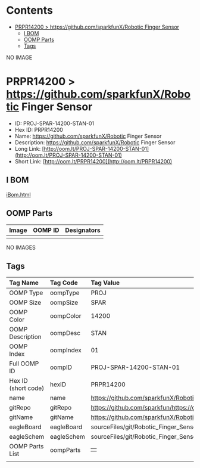 



Contents
========

* [PRPR14200 > https://github.com/sparkfunX/Robotic Finger Sensor](#prpr14200--httpsgithubcomsparkfunxrobotic-finger-sensor)
	* [I BOM](#i-bom)
	* [OOMP Parts](#oomp-parts)
	* [Tags](#tags)
  
NO IMAGE  
# PRPR14200 > https://github.com/sparkfunX/Robotic Finger Sensor

- ID: PROJ-SPAR-14200-STAN-01
- Hex ID: PRPR14200
- Name: https://github.com/sparkfunX/Robotic Finger Sensor
- Description: https://github.com/sparkfunX/Robotic Finger Sensor
- Long Link: [http://oom.lt/PROJ-SPAR-14200-STAN-01](http://oom.lt/PROJ-SPAR-14200-STAN-01)
- Short Link: [http://oom.lt/PRPR14200](http://oom.lt/PRPR14200)

## I BOM
  
[iBom.html](https://htmlpreview.github.io/?https://github.com/oomlout/oomlout_OOMP_projects/blob/main/PROJ/SPAR/14200/STAN/01ibom.html)
## OOMP Parts
  

|Image|OOMP ID|Designators|
| :--- | :--- | :--- |
||||
  
NO IMAGES  
## Tags
  

|Tag Name|Tag Code|Tag Value|
| :--- | :--- | :--- |
|OOMP Type|oompType|PROJ|
|OOMP Size|oompSize|SPAR|
|OOMP Color|oompColor|14200|
|OOMP Description|oompDesc|STAN|
|OOMP Index|oompIndex|01|
|Full OOMP ID|oompID|PROJ-SPAR-14200-STAN-01|
|Hex ID (short code)|hexID|PRPR14200|
|name|name|https://github.com/sparkfunX/Robotic Finger Sensor|
|gitRepo|gitRepo|https://github.com/sparkfun/https://github.com/sparkfunX/Robotic_Finger_Sensor|
|gitName|gitName|https://github.com/sparkfunX/Robotic_Finger_Sensor|
|eagleBoard|eagleBoard|sourceFiles/git/Robotic_Finger_Sensor/Hardware/Layout/Robotic_Finger_Sensor.brd|
|eagleSchem|eagleSchem|sourceFiles/git/Robotic_Finger_Sensor/Hardware/Layout/Robotic_Finger_Sensor.sch|
|OOMP Parts List|oompParts|<table><tr><td></td></tr></table>|
||||
